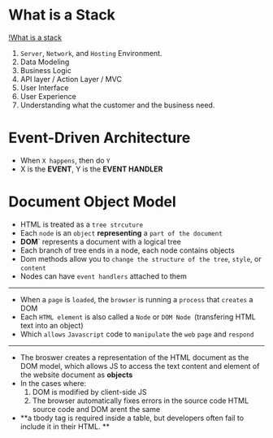 # What is a Stack
[!What is a stack](https://www.laurencegellert.com/2012/08/what-is-a-full-stack-developer/)
1) `Server`, `Network`, and `Hosting` Environment.
2) Data Modeling
3) Business Logic
4) API layer / Action Layer / MVC
5) User Interface
6) User Experience
7) Understanding what the customer and the business need.

# Event-Driven Architecture
* When `X happens`, then do `Y`
* X is the **EVENT**, Y is the **EVENT HANDLER**

# Document Object Model
* HTML is treated as a  `tree strcuture` 
* Each `node` is an `object` **representing** a `part of the document`
* **DOM**` represents a document with a logical tree
* Each branch of tree ends in a node, each node contains objects
* Dom methods allow you to `change the structure of the tree`, `style`, or `content`
* Nodes can have `event handlers` attached to them

---

* When a `page` is `loaded`, the `browser` is running a `process` that `creates` a DOM 
* Each `HTML element` is also called a `Node` or `DOM Node `(transfering HTML text into an object)
* Which `allows` `Javascript` code to `manipulate` the `web` `page` and `respond`

---
* The broswer creates a representation of the HTML document as the DOM model, which allows JS to access the text content and element of the website document as **objects**
* In the cases where:
  1) DOM is modified by client-side JS
  2) The browser automatically fixes errors in the source code
  HTML source code and DOM arent the same
* **a tbody tag is required inside a table, but developers often fail to include it in their HTML. **